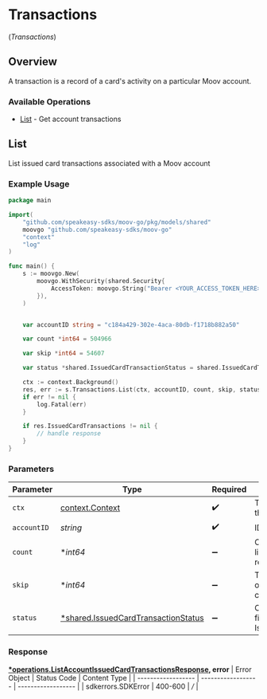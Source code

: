 # Transactions
(*Transactions*)

## Overview

A transaction is a record of a card's activity on a particular Moov account.

### Available Operations

* [List](#list) - Get account transactions

## List

List issued card transactions associated with a Moov account

### Example Usage

```go
package main

import(
	"github.com/speakeasy-sdks/moov-go/pkg/models/shared"
	moovgo "github.com/speakeasy-sdks/moov-go"
	"context"
	"log"
)

func main() {
    s := moovgo.New(
        moovgo.WithSecurity(shared.Security{
            AccessToken: moovgo.String("Bearer <YOUR_ACCESS_TOKEN_HERE>"),
        }),
    )


    var accountID string = "c184a429-302e-4aca-80db-f1718b882a50"

    var count *int64 = 504966

    var skip *int64 = 54607

    var status *shared.IssuedCardTransactionStatus = shared.IssuedCardTransactionStatusCompleted

    ctx := context.Background()
    res, err := s.Transactions.List(ctx, accountID, count, skip, status)
    if err != nil {
        log.Fatal(err)
    }

    if res.IssuedCardTransactions != nil {
        // handle response
    }
}
```

### Parameters

| Parameter                                                                                     | Type                                                                                          | Required                                                                                      | Description                                                                                   |
| --------------------------------------------------------------------------------------------- | --------------------------------------------------------------------------------------------- | --------------------------------------------------------------------------------------------- | --------------------------------------------------------------------------------------------- |
| `ctx`                                                                                         | [context.Context](https://pkg.go.dev/context#Context)                                         | :heavy_check_mark:                                                                            | The context to use for the request.                                                           |
| `accountID`                                                                                   | *string*                                                                                      | :heavy_check_mark:                                                                            | ID of the account                                                                             |
| `count`                                                                                       | **int64*                                                                                      | :heavy_minus_sign:                                                                            | Optional parameter to limit the number of results in the query                                |
| `skip`                                                                                        | **int64*                                                                                      | :heavy_minus_sign:                                                                            | The number of items to offset before starting to collect the result set                       |
| `status`                                                                                      | [*shared.IssuedCardTransactionStatus](../../pkg/models/shared/issuedcardtransactionstatus.md) | :heavy_minus_sign:                                                                            | Optional parameters to filter results IssuedCardTransactions.                                 |


### Response

**[*operations.ListAccountIssuedCardTransactionsResponse](../../pkg/models/operations/listaccountissuedcardtransactionsresponse.md), error**
| Error Object       | Status Code        | Content Type       |
| ------------------ | ------------------ | ------------------ |
| sdkerrors.SDKError | 400-600            | */*                |
